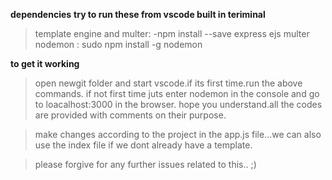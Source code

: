 **dependencies**
**try to run these from vscode built in teriminal**

>template engine and multer: -npm install --save express ejs multer
>nodemon : sudo npm install -g nodemon

**to get it working**
>open newgit folder and start vscode.if its first time.run the above commands.
>if not first time juts enter nodemon in the console and go to loacalhost:3000 in the browser.
>hope you understand.all the codes are provided with comments on their purpose.

>make changes according to the project in the app.js file...we can also use the index file if we dont already have a template.

>please forgive for any further issues related to this.. ;)